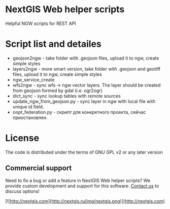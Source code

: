 # NextGIS Web helper scripts

Helpful NGW scripts for REST API 

# Script list and detailes

* geojson2ngw - take folder with .geojson files, upload it to ngw, create simple styles
* layers2ngw - more smart version, take folder with .geojson and geotiff files, upload it to ngw, create simple styles
* ngw_service_create
* wfs2ngw - sync wfs -> ngw vector layers. The layer should be created from geojson formed by gdal (i.e. ogr2ogr)
* dict_sync - sync lookup tables with remote sources
* update_ngw_from_geojson.py - sync layer in ngw with local file with unique id field.
* oopt_federation.py - скрипт для конкретного проекта, сейчас приостановлен.
 
# License

The code is distributed under the terms of GNU GPL v2 or any later version

Commercial support
----------
Need to fix a bug or add a feature in NextGIS Web helper scripts? We provide custom development and support for this software. [Contact us](http://nextgis.ru/en/contact/) to discuss options!

[![http://nextgis.com](http://nextgis.ru/img/nextgis.png)](http://nextgis.com)
